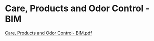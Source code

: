 # Care, Products and Odor Control - BIM

[Care, Products and Odor Control- BIM.pdf](Care,%20Products%20and%20Odor%20Control%20-%20BIM%20f03bc8c083254bf3ab194ebd15191e95/Care_Products_and_Odor_Control-_BIM.pdf)